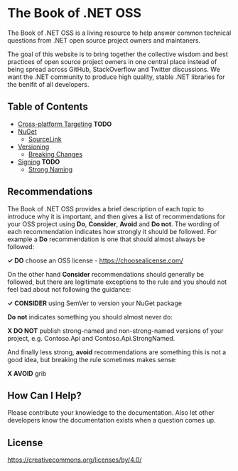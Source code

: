 # The Book of .NET OSS

The Book of .NET OSS is a living resource to help answer common technical questions from .NET open source project owners and maintaners.

The goal of this website is to bring together the collective wisdom and best practices of open source project owners in one central place instead of being spread across GitHub, StackOverflow and Twitter discussions. We want the .NET community to produce high quality, stable .NET libraries for the benifit of all developers.

## Table of Contents

* [Cross-platform Targeting](./cross-platform-targeting.md) **TODO**
* [NuGet](./nuget.md)
  * [SourceLink](./sourcelink.md)
* [Versioning](./versioning.md)
  * [Breaking Changes](./breaking-changes.md)
* [Signing](./signing.md) **TODO**
  * [Strong Naming](./strong-naming.md)

## Recommendations

The Book of .NET OSS provides a brief description of each topic to introduce why it is important, and then gives a list of recommendations for your OSS project using **Do**, **Consider**, **Avoid** and **Do not**. The wording of each recommendation indicates how strongly it should be followed. For example a **Do** recommendation is one that should almost always be followed:

**✓ DO** choose an OSS license - https://choosealicense.com/

On the other hand **Consider** recommendations should generally be followed, but there are legitimate exceptions to the rule and you should not feel bad about not following the guidance:

**✓ CONSIDER** using SemVer to version your NuGet package

**Do not** indicates something you should almost never do:

**X DO NOT** publish strong-named and non-strong-named versions of your project, e.g. Contoso.Api and Contoso.Api.StrongNamed.

And finally less strong, **avoid** recommendations are something this is not a good idea, but breaking the rule sometimes makes sense:

**X AVOID** grib

## How Can I Help?

Please contribute your knowledge to the documentation. Also let other developers know the documentation exists when a question comes up.

## License

https://creativecommons.org/licenses/by/4.0/